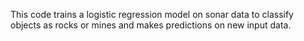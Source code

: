 This code trains a logistic regression model on sonar data to classify objects as rocks or mines and makes predictions on new input data.
